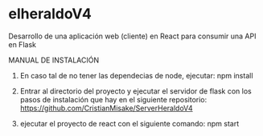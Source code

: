 # elheraldoV4
 Desarrollo de una aplicación web (cliente) en React para consumir una API en Flask


MANUAL DE INSTALACIÓN 

1. En caso tal de no tener las dependecias de node, ejecutar: npm install

2. Entrar al directorio del proyecto y ejecutar el servidor de flask con los pasos de instalación que hay en el siguiente repositorio: https://github.com/CristianMisake/ServerHeraldoV4

3. ejecutar el proyecto de react con el siguiente comando: npm start
